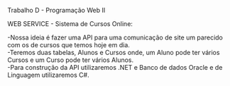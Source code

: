 Trabalho D - Programação Web II

WEB SERVICE - Sistema de Cursos Online:

-Nossa ideia é fazer uma API para uma comunicação de site um parecido com os de cursos que temos hoje em dia.<br>
-Teremos duas tabelas, Alunos e Cursos onde, um Aluno pode ter vários Cursos e um Curso pode ter vários Alunos.<br>
-Para construção da API utilizaremos .NET e Banco de dados Oracle e de Linguagem utilizaremos C#.<br>
